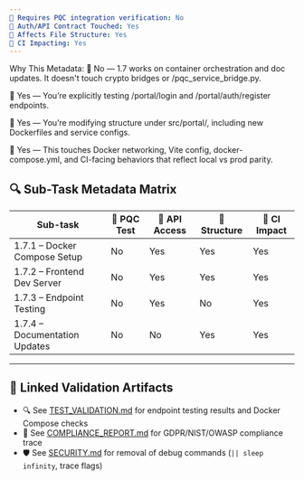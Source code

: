 ```yaml
---
🧪 Requires PQC integration verification: No  
🔐 Auth/API Contract Touched: Yes  
📁 Affects File Structure: Yes  
📌 CI Impacting: Yes  
---
```

Why This Metadata:
🧪 No — 1.7 works on container orchestration and doc updates. It doesn't touch crypto bridges or /pqc_service_bridge.py.

🔐 Yes — You’re explicitly testing /portal/login and /portal/auth/register endpoints.

📁 Yes — You’re modifying structure under src/portal/, including new Dockerfiles and service configs.

📌 Yes — This touches Docker networking, Vite config, docker-compose.yml, and CI-facing behaviors that reflect local vs prod parity.


## 🔍 Sub-Task Metadata Matrix

| Sub-task       | 🧪 PQC Test | 🔐 API Access | 📁 Structure | 📌 CI Impact |
|----------------|-------------|---------------|----------------|---------------|
| 1.7.1 – Docker Compose Setup         | No  | Yes  | Yes | Yes |
| 1.7.2 – Frontend Dev Server          | No  | Yes  | Yes | Yes |
| 1.7.3 – Endpoint Testing             | No  | Yes  | No  | Yes |
| 1.7.4 – Documentation Updates        | No  | No   | Yes | Yes |


---

## 🔗 Linked Validation Artifacts

- 🔍 See [TEST_VALIDATION.md](../TEST_VALIDATION.md#10-wbs-17-docker-compose-runtime--endpoint-validation) for endpoint testing results and Docker Compose checks
- 🔐 See [COMPLIANCE_REPORT.md](../COMPLIANCE_REPORT.md#7-local-development-parity--runtime-validation-wbs-17) for GDPR/NIST/OWASP compliance trace
- 🛡️ See [SECURITY.md](../SECURITY.md#8-dockerfile-hardening-wbs-17) for removal of debug commands (`|| sleep infinity`, trace flags)

